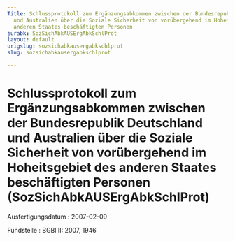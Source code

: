 ```yaml
---
Title: Schlussprotokoll zum Ergänzungsabkommen zwischen der Bundesrepublik Deutschland
  und Australien über die Soziale Sicherheit von vorübergehend im Hoheitsgebiet des
  anderen Staates beschäftigten Personen
jurabk: SozSichAbkAUSErgAbkSchlProt
layout: default
origslug: sozsichabkausergabkschlprot
slug: sozsichabkausergabkschlprot

---
```


# Schlussprotokoll zum Ergänzungsabkommen zwischen der Bundesrepublik Deutschland und Australien über die Soziale Sicherheit von vorübergehend im Hoheitsgebiet des anderen Staates beschäftigten Personen (SozSichAbkAUSErgAbkSchlProt)

Ausfertigungsdatum
:   2007-02-09

Fundstelle
:   BGBl II: 2007, 1946

